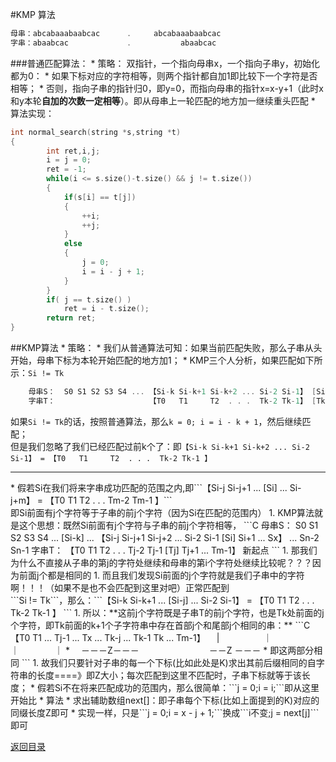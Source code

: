 #KMP 算法
```C
母串：abcabaaabaabcac      .     abcabaaabaabcac
字串：abaabcac             .           abaabcac
```
###普通匹配算法：
* 
策略：
双指针，一个指向母串x，一个指向子串y，初始化都为0：
    * 
如果下标对应的字符相等，则两个指针都自加1即比较下一个字符是否相等；
    * 
否则，指向子串的指针归0，即y=0，而指向母串的指针x=x-y+1（此时x和y本轮**自加的次数一定相等**）。即从母串上一轮匹配的地方加一继续重头匹配
* 
算法实现：
```C
int normal_search(string *s,string *t)
{
        int ret,i,j;
        i = j = 0;
        ret = -1;
        while(i <= s.size()-t.size() && j != t.size())
        {
            if(s[i] == t[j])
            {
                ++i;
                ++j;
            }
            else
            {
                j = 0;
                i = i - j + 1;
            }
        }
        if( j == t.size() )
            ret = i - t.size();
        return ret;
}
```

##KMP算法
* 
策略：
    * 
我们从普通算法可知：如果当前匹配失败，那么子串从头开始，母串下标为本轮开始匹配的地方加1；
    * 
KMP三个人分析，如果匹配如下所示：```Si != Tk```
```C
    母串S：  S0 S1 S2 S3 S4 ... 【Si-k Si-k+1 Si-k+2 ... Si-2 Si-1】 [Si] Si+1 ... Sx  ... Sn-2 Sn-1
    字串T：                     【T0   T1     T2  . . .  Tk-2 Tk-1】 [Tk] Tk+1 ... Tm-1
```
如果```Si != Tk```的话，按照普通算法，那么```k = 0; i = i - k + 1```，然后继续匹配；<br>
但是我们忽略了我们已经匹配过前k个了：即```【Si-k Si-k+1 Si-k+2 ... Si-2 Si-1】 = 【T0   T1     T2  . . .  Tk-2 Tk-1 】 ```
<hr>
    * 
假若Si在我们将来字串成功匹配的范围之内,即```【Si-j Si-j+1 ... [Si] ... Si-j+m】 = 【T0   T1     T2  . . .  Tm-2 Tm-1 】```<br>即Si前面有j个字符等于子串的前j个字符（因为Si在匹配的范围内）
        1.  
KMP算法就是这个思想：既然Si前面有j个字符与子串的前j个字符相等，
```C
    母串S：  S0 S1 S2 S3 S4 ... [Si-k] ... 【Si-j Si-j+1 Si-j+2 ... Si-2 Si-1 [Si] Si+1 ... Sx】  ... Sn-2 Sn-1
    字串T：                                【T0   T1     T2  . . .  Tj-2 Tj-1 [Tj] Tj+1 ... Tm-1】
                                                                                     新起点
```
            1. 
那我们为什么不直接从子串的第j的字符处继续和母串的第i个字符处继续比较呢？？？因为前面j个都是相同的
            1. 
而且我们发现Si前面的j个字符就是我们子串中的字符啊！！！（如果不是也不会匹配到这里对吧）正常匹配到<br>```Si != Tk```，那么：```【Si-k Si-k+1 ... [Si-j] ... Si-2 Si-1】 = 【T0   T1     T2  . . .  Tk-2 Tk-1 】 ```
            1. 
所以：**这前j个字符既是子串T的前j个字符，也是Tk处前面的j个字符，即Tk前面的k+1个子字符串中存在首部j个和尾部j个相同的串：**
```C
【T0 T1 ... Tj-1 ... Tx ... Tk-j ... Tk-1 Tk ... Tm-1】
　|　　　　　｜　　　　　　　　｜　　　　｜   *
　－－－Z－－－　　　　　　　　－－Z －－－   *
即这两部分相同
```
            1. 
故我们只要针对子串的每一个下标(比如此处是K)求出其前后缀相同的自字符串的长度====》即Z大小；每次匹配到这里不匹配时，子串下标就等于该长度；
    * 
假若Si不在将来匹配成功的范围内，那么很简单：```j = 0;i = i;```即从这里开始比
* 
算法
    * 
求出辅助数组next[]：即子串每个下标(比如上面提到的K)对应的同缀长度Z即可
    * 
实现一样，只是```j = 0;i = x - j + 1;```换成```i不变;j = next[j]```即可


[返回目录](README.md)
